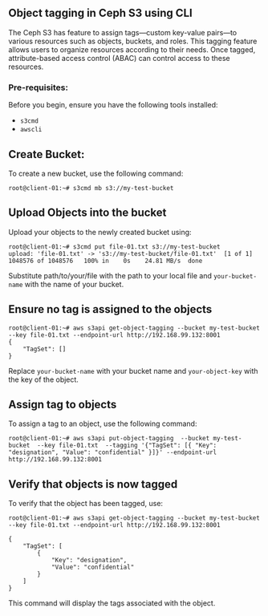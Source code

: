 ## Object tagging in Ceph S3 using CLI
The Ceph S3 has feature to assign tags—custom key-value pairs—to various resources such as objects, buckets, and roles. This tagging feature allows users to organize resources according to their needs. 
Once tagged, attribute-based access control (ABAC) can control access to these resources.
### Pre-requisites:
Before you begin, ensure you have the following tools installed:
- `s3cmd`
- `awscli`

## Create Bucket:
To create a new bucket, use the following command:
```
root@client-01:~# s3cmd mb s3://my-test-bucket
```

## Upload Objects into the bucket
Upload your objects to the newly created bucket using:
```
root@client-01:~# s3cmd put file-01.txt s3://my-test-bucket
upload: 'file-01.txt' -> 's3://my-test-bucket/file-01.txt'  [1 of 1]
1048576 of 1048576   100% in    0s    24.81 MB/s  done
```
Substitute path/to/your/file with the path to your local file and `your-bucket-name` with the name of your bucket.

## Ensure no tag is assigned to the objects
```
root@client-01:~# aws s3api get-object-tagging --bucket my-test-bucket --key file-01.txt --endpoint-url http://192.168.99.132:8001
{
    "TagSet": []
}
```
Replace `your-bucket-name` with your bucket name and `your-object-key` with the key of the object.

## Assign tag to objects
To assign a tag to an object, use the following command:
```
root@client-01:~# aws s3api put-object-tagging  --bucket my-test-bucket  --key file-01.txt  --tagging '{"TagSet": [{ "Key": "designation", "Value": "confidential" }]}' --endpoint-url http://192.168.99.132:8001
```

## Verify that objects is now tagged 
To verify that the object has been tagged, use:
```
root@client-01:~# aws s3api get-object-tagging --bucket my-test-bucket --key file-01.txt --endpoint-url http://192.168.99.132:8001

{
    "TagSet": [
        {
            "Key": "designation",
            "Value": "confidential"
        }
    ]
}
```
This command will display the tags associated with the object.
